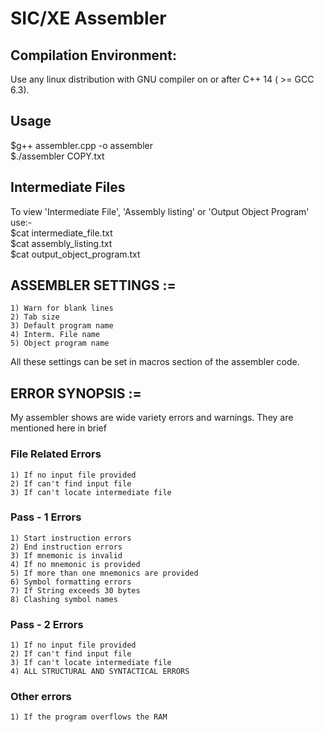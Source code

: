 # SIC/XE Assembler

## Compilation Environment:
Use any linux distribution with GNU compiler on or after C++ 14 ( >= GCC 6.3).  

## Usage
$g++ assembler.cpp -o assembler  
$./assembler COPY.txt  

## Intermediate Files
To view 'Intermediate File', 'Assembly listing' or 'Output Object Program' use:-  
$cat intermediate_file.txt  
$cat assembly_listing.txt  
$cat output_object_program.txt  


## ASSEMBLER SETTINGS :=
    1) Warn for blank lines
    2) Tab size
    3) Default program name
    4) Interm. File name
    5) Object program name
All these settings can be set in macros section of the assembler code.

## ERROR SYNOPSIS :=
My assembler shows are wide variety errors and warnings. They are mentioned here in brief

### File Related Errors
    1) If no input file provided
    2) If can't find input file
    3) If can't locate intermediate file

### Pass - 1 Errors
    1) Start instruction errors
    2) End instruction errors
    3) If mnemonic is invalid
    4) If no mnemonic is provided
    5) If more than one mnemonics are provided
    6) Symbol formatting errors
    7) If String exceeds 30 bytes
    8) Clashing symbol names

### Pass - 2 Errors
    1) If no input file provided
    2) If can't find input file
    3) If can't locate intermediate file
    4) ALL STRUCTURAL AND SYNTACTICAL ERRORS

### Other errors
    1) If the program overflows the RAM
